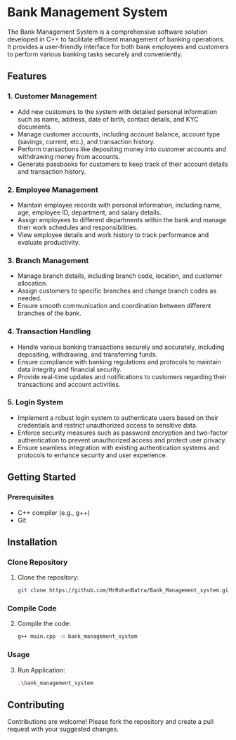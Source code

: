 # Bank Management System

The Bank Management System is a comprehensive software solution developed in C++ to facilitate efficient management of banking operations. It provides a user-friendly interface for both bank employees and customers to perform various banking tasks securely and conveniently.

## Features

### 1. Customer Management
- Add new customers to the system with detailed personal information such as name, address, date of birth, contact details, and KYC documents.
- Manage customer accounts, including account balance, account type (savings, current, etc.), and transaction history.
- Perform transactions like depositing money into customer accounts and withdrawing money from accounts.
- Generate passbooks for customers to keep track of their account details and transaction history.

### 2. Employee Management
- Maintain employee records with personal information, including name, age, employee ID, department, and salary details.
- Assign employees to different departments within the bank and manage their work schedules and responsibilities.
- View employee details and work history to track performance and evaluate productivity.

### 3. Branch Management
- Manage branch details, including branch code, location, and customer allocation.
- Assign customers to specific branches and change branch codes as needed.
- Ensure smooth communication and coordination between different branches of the bank.

### 4. Transaction Handling
- Handle various banking transactions securely and accurately, including depositing, withdrawing, and transferring funds.
- Ensure compliance with banking regulations and protocols to maintain data integrity and financial security.
- Provide real-time updates and notifications to customers regarding their transactions and account activities.

### 5. Login System
- Implement a robust login system to authenticate users based on their credentials and restrict unauthorized access to sensitive data.
- Enforce security measures such as password encryption and two-factor authentication to prevent unauthorized access and protect user privacy.
- Ensure seamless integration with existing authentication systems and protocols to enhance security and user experience.

## Getting Started

### Prerequisites
- C++ compiler (e.g., g++)
- Git

## Installation

### Clone Repository
1. Clone the repository:
   ```bash
   git clone https://github.com/MrRohanBatra/Bank_Management_system.git

### Compile Code
2. Compile the code:
   ```bash
   g++ main.cpp -o bank_management_system

### Usage
3. Run Application:
   ```bash
   .\bank_management_system

## Contributing
Contributions are welcome! Please fork the repository and create a pull request with your suggested changes.